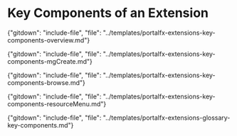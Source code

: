 
# Key Components of an Extension 

{"gitdown": "include-file", "file": "../templates/portalfx-extensions-key-components-overview.md"}

{"gitdown": "include-file", "file": "../templates/portalfx-extensions-key-components-mgCreate.md"}

{"gitdown": "include-file", "file": "../templates/portalfx-extensions-key-components-browse.md"}

{"gitdown": "include-file", "file": "../templates/portalfx-extensions-key-components-resourceMenu.md"}

{"gitdown": "include-file", "file": "../templates/portalfx-extensions-glossary-key-components.md"}